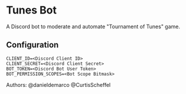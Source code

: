 # Tunes Bot

A Discord bot to moderate and automate "Tournament of Tunes" game.

## Configuration

```dotenv
CLIENT_ID=<Discord Client ID>
CLIENT_SECRET=<Discord Client Secret>
BOT_TOKEN=<Discord Bot User Token>
BOT_PERMISSION_SCOPES=<Bot Scope Bitmask>
```
Authors:
@danieldemarco
@CurtisScheffel
